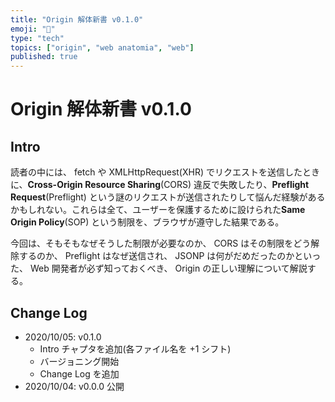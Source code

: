```yaml
---
title: "Origin 解体新書 v0.1.0"
emoji: "📝"
type: "tech"
topics: ["origin", "web anatomia", "web"]
published: true
---
```


# Origin 解体新書 v0.1.0


## Intro

読者の中には、 fetch や XMLHttpRequest(XHR) でリクエストを送信したときに、**Cross-Origin Resource Sharing**(CORS) 違反で失敗したり、**Preflight Request**(Preflight) という謎のリクエストが送信されたりして悩んだ経験があるかもしれない。これらは全て、ユーザーを保護するために設けられた**Same Origin Policy**(SOP) という制限を、ブラウザが遵守した結果である。

今回は、そもそもなぜそうした制限が必要なのか、 CORS はその制限をどう解除するのか、 Preflight はなぜ送信され、 JSONP は何がだめだったのかといった、 Web 開発者が必ず知っておくべき、 Origin の正しい理解について解説する。


## Change Log

- 2020/10/05: v0.1.0
  - Intro チャプタを追加(各ファイル名を +1 シフト)
  - バージョニング開始
  - Change Log を追加
- 2020/10/04: v0.0.0 公開
